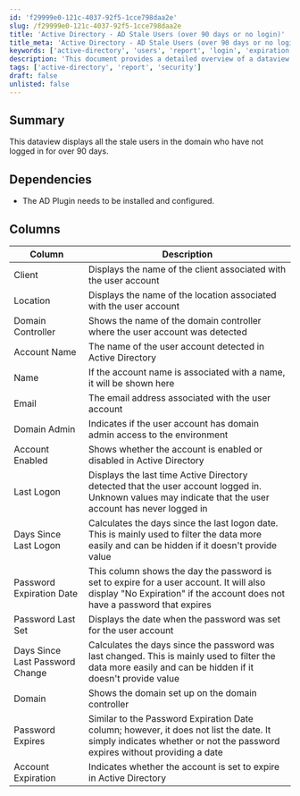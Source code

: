 ```yaml
---
id: 'f29999e0-121c-4037-92f5-1cce798daa2e'
slug: /f29999e0-121c-4037-92f5-1cce798daa2e
title: 'Active Directory - AD Stale Users (over 90 days or no login)'
title_meta: 'Active Directory - AD Stale Users (over 90 days or no login)'
keywords: ['active-directory', 'users', 'report', 'login', 'expiration']
description: 'This document provides a detailed overview of a dataview that displays stale users in Active Directory, defined as those who have not logged in for over 90 days. It includes information on dependencies, columns displayed, and their descriptions.'
tags: ['active-directory', 'report', 'security']
draft: false
unlisted: false
---
```


## Summary

This dataview displays all the stale users in the domain who have not logged in for over 90 days.

## Dependencies

- The AD Plugin needs to be installed and configured.

## Columns

| Column                           | Description                                                                                                                                                                                                 |
|----------------------------------|-------------------------------------------------------------------------------------------------------------------------------------------------------------------------------------------------------------|
| Client                           | Displays the name of the client associated with the user account                                                                                                                                          |
| Location                         | Displays the name of the location associated with the user account                                                                                                                                       |
| Domain Controller                | Shows the name of the domain controller where the user account was detected                                                                                                                              |
| Account Name                     | The name of the user account detected in Active Directory                                                                                                                                                 |
| Name                             | If the account name is associated with a name, it will be shown here                                                                                                                                     |
| Email                            | The email address associated with the user account                                                                                                                                                       |
| Domain Admin                     | Indicates if the user account has domain admin access to the environment                                                                                                                                 |
| Account Enabled                  | Shows whether the account is enabled or disabled in Active Directory                                                                                                                                     |
| Last Logon                       | Displays the last time Active Directory detected that the user account logged in. Unknown values may indicate that the user account has never logged in                                                      |
| Days Since Last Logon            | Calculates the days since the last logon date. This is mainly used to filter the data more easily and can be hidden if it doesn't provide value                                                           |
| Password Expiration Date         | This column shows the day the password is set to expire for a user account. It will also display "No Expiration" if the account does not have a password that expires                                   |
| Password Last Set                | Displays the date when the password was set for the user account                                                                                                                                         |
| Days Since Last Password Change   | Calculates the days since the password was last changed. This is mainly used to filter the data more easily and can be hidden if it doesn't provide value                                                |
| Domain                           | Shows the domain set up on the domain controller                                                                                                                                                          |
| Password Expires                 | Similar to the Password Expiration Date column; however, it does not list the date. It simply indicates whether or not the password expires without providing a date                                      |
| Account Expiration               | Indicates whether the account is set to expire in Active Directory                                                                                                                                      |